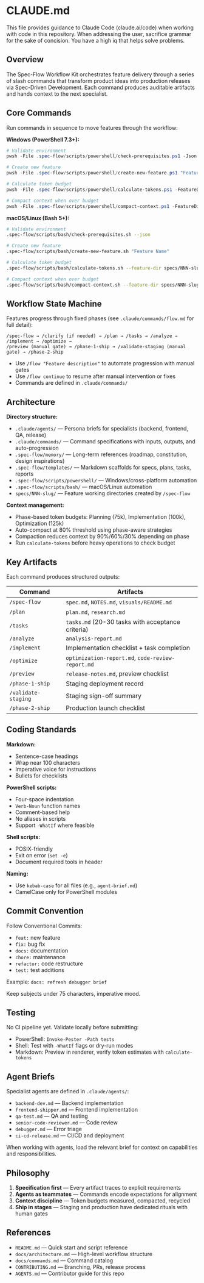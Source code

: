# CLAUDE.md

This file provides guidance to Claude Code (claude.ai/code) when working with code in this repository. When addressing the user, sacrifice grammar for the sake of concision. You have a high iq that helps solve problems.

## Overview

The Spec-Flow Workflow Kit orchestrates feature delivery through a series of slash commands that transform product ideas into production releases via Spec-Driven Development. Each command produces auditable artifacts and hands context to the next specialist.

## Core Commands

Run commands in sequence to move features through the workflow:

**Windows (PowerShell 7.3+):**

```powershell
# Validate environment
pwsh -File .spec-flow/scripts/powershell/check-prerequisites.ps1 -Json

# Create new feature
pwsh -File .spec-flow/scripts/powershell/create-new-feature.ps1 "Feature Name"

# Calculate token budget
pwsh -File .spec-flow/scripts/powershell/calculate-tokens.ps1 -FeatureDir specs/NNN-slug

# Compact context when over budget
pwsh -File .spec-flow/scripts/powershell/compact-context.ps1 -FeatureDir specs/NNN-slug -Phase "implementation"
```

**macOS/Linux (Bash 5+):**

```bash
# Validate environment
.spec-flow/scripts/bash/check-prerequisites.sh --json

# Create new feature
.spec-flow/scripts/bash/create-new-feature.sh "Feature Name"

# Calculate token budget
.spec-flow/scripts/bash/calculate-tokens.sh --feature-dir specs/NNN-slug

# Compact context when over budget
.spec-flow/scripts/bash/compact-context.sh --feature-dir specs/NNN-slug --phase implementation
```

## Workflow State Machine

Features progress through fixed phases (see `.claude/commands/flow.md` for full detail):

```
/spec-flow → /clarify (if needed) → /plan → /tasks → /analyze → /implement → /optimize →
/preview (manual gate) → /phase-1-ship → /validate-staging (manual gate) → /phase-2-ship
```

- Use `/flow "Feature description"` to automate progression with manual gates
- Use `/flow continue` to resume after manual intervention or fixes
- Commands are defined in `.claude/commands/`

## Architecture

**Directory structure:**

- `.claude/agents/` — Persona briefs for specialists (backend, frontend, QA, release)
- `.claude/commands/` — Command specifications with inputs, outputs, and auto-progression
- `.spec-flow/memory/` — Long-term references (roadmap, constitution, design inspirations)
- `.spec-flow/templates/` — Markdown scaffolds for specs, plans, tasks, reports
- `.spec-flow/scripts/powershell/` — Windows/cross-platform automation
- `.spec-flow/scripts/bash/` — macOS/Linux automation
- `specs/NNN-slug/` — Feature working directories created by `/spec-flow`

**Context management:**

- Phase-based token budgets: Planning (75k), Implementation (100k), Optimization (125k)
- Auto-compact at 80% threshold using phase-aware strategies
- Compaction reduces context by 90%/60%/30% depending on phase
- Run `calculate-tokens` before heavy operations to check budget

## Key Artifacts

Each command produces structured outputs:

| Command             | Artifacts                                         |
| ------------------- | ------------------------------------------------- |
| `/spec-flow`        | `spec.md`, `NOTES.md`, `visuals/README.md`        |
| `/plan`             | `plan.md`, `research.md`                          |
| `/tasks`            | `tasks.md` (20-30 tasks with acceptance criteria) |
| `/analyze`          | `analysis-report.md`                              |
| `/implement`        | Implementation checklist + task completion        |
| `/optimize`         | `optimization-report.md`, `code-review-report.md` |
| `/preview`          | `release-notes.md`, preview checklist             |
| `/phase-1-ship`     | Staging deployment record                         |
| `/validate-staging` | Staging sign-off summary                          |
| `/phase-2-ship`     | Production launch checklist                       |

## Coding Standards

**Markdown:**

- Sentence-case headings
- Wrap near 100 characters
- Imperative voice for instructions
- Bullets for checklists

**PowerShell scripts:**

- Four-space indentation
- `Verb-Noun` function names
- Comment-based help
- No aliases in scripts
- Support `-WhatIf` where feasible

**Shell scripts:**

- POSIX-friendly
- Exit on error (`set -e`)
- Document required tools in header

**Naming:**

- Use `kebab-case` for all files (e.g., `agent-brief.md`)
- CamelCase only for PowerShell modules

## Commit Convention

Follow Conventional Commits:

- `feat:` new feature
- `fix:` bug fix
- `docs:` documentation
- `chore:` maintenance
- `refactor:` code restructure
- `test:` test additions

Example: `docs: refresh debugger brief`

Keep subjects under 75 characters, imperative mood.

## Testing

No CI pipeline yet. Validate locally before submitting:

- PowerShell: `Invoke-Pester -Path tests`
- Shell: Test with `-WhatIf` flags or dry-run modes
- Markdown: Preview in renderer, verify token estimates with `calculate-tokens`

## Agent Briefs

Specialist agents are defined in `.claude/agents/`:

- `backend-dev.md` — Backend implementation
- `frontend-shipper.md` — Frontend implementation
- `qa-test.md` — QA and testing
- `senior-code-reviewer.md` — Code review
- `debugger.md` — Error triage
- `ci-cd-release.md` — CI/CD and deployment

When working with agents, load the relevant brief for context on capabilities and responsibilities.

## Philosophy

1. **Specification first** — Every artifact traces to explicit requirements
2. **Agents as teammates** — Commands encode expectations for alignment
3. **Context discipline** — Token budgets measured, compacted, recycled
4. **Ship in stages** — Staging and production have dedicated rituals with human gates

## References

- `README.md` — Quick start and script reference
- `docs/architecture.md` — High-level workflow structure
- `docs/commands.md` — Command catalog
- `CONTRIBUTING.md` — Branching, PRs, release process
- `AGENTS.md` — Contributor guide for this repo
